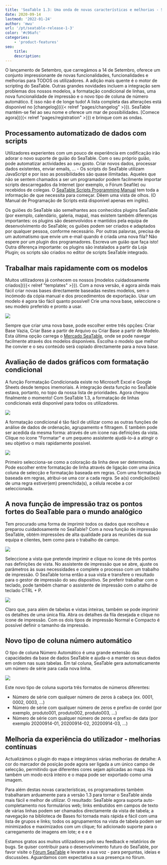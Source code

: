 ```yaml
---
title: 'SeaTable 1.3: Uma onda de novas características e melhorias - SeaTable'
date: 2020-09-14
lastmod: '2022-01-24'
author: 'mwu'
url: '/pt/seatable-release-1-3'
color: '#c96afc'
categories:
    - 'product-features'
seo:
    title:
    description:
---
```


O lançamento de Setembro, que carregámos a 14 de Setembro, oferece um conjunto impressionante de novas funcionalidades, funcionalidades e melhorias para TODOS os utilizadores. A adição mais quente é o motor de scripting do SeaTable. Outras grandes novidades incluem a integração sem problemas dos nossos modelos, a formatação condicional de linhas, uma nova funcionalidade de impressão e o novo tipo de coluna de número automático. E isso não é de longe tudo! A lista completa das alterações está disponível no [changelog]({{< relref "pages/changelog" >}}). SeaTable mantém-se fiel ao seu nome e oferece um mar de possibilidades. [Comece agora]({{< relref "pages/registration" >}}) e brinque com as ondas.

## Processamento automatizado de dados com scripts

Utilizadores experientes com um pouco de experiência em codificação irão adorar o novo suporte de guião do SeaTable. Com o seu próprio guião, pode automatizar actividades ao seu gosto. Criar novos dados, processar dados existentes, enviar emails, ... - Os scripts do SeaTable utilizam JavaScript e por isso as possibilidades são quase ilimitadas. Aqueles que não se sentem chamados a ser um programador podem facilmente importar scripts descarregados da Internet (por exemplo, o Fórum Seafile) ou recebidos de colegas. O [SeaTable Scripts Programming Manual](https://developer.seatable.com/scripts/) tem toda a informação de que necessita para começar. Dêem uma vista de olhos. (O Manual de Programação de Scripts está disponível apenas em inglês).

Os guiões do SeaTable são semelhantes aos conhecidos plugins SeaTable (por exemplo, calendário, galeria, mapa), mas existem também diferenças importantes: os plugins são desenvolvidos e mantidos pela equipa de desenvolvimento do SeaTable; os guiões podem ser criados e adaptados por qualquer pessoa, conforme necessário. Por outras palavras, precisa de um automatismo que envie um e-mail quando é criada uma nova fila? Não espere por um plugin dos programadores. Escreva um guião que faça isto! Outra diferença importante: os plugins são instalados a partir da Loja Plugin; os scripts são criados no editor de scripts SeaTable integrado.

## Trabalhar mais rapidamente com os modelos

Muitos utilizadores já conhecem os nossos [modelos cuidadosamente criados]({{< relref "templates" >}}). Com a nova versão, é agora ainda mais fácil criar novas bases directamente baseadas nestes modelos, sem o incómodo da cópia manual e dos procedimentos de exportação. Usar um modelo é agora tão fácil quanto possível! Crie uma nova base, seleccione o seu modelo preferido e pronto a usar.

![](create-from-template.png)

Sempre que criar uma nova base, pode escolher entre três opções: Criar Base Vazia, Criar Base a partir de Arquivo ou Criar Base a partir de Modelo. Esta última opção carrega o [Mercado SeaTable](https://market.seatable.io), onde se pode navegar facilmente através dos modelos disponíveis. Escolha o modelo que melhor lhe convier e o seu conteúdo será copiado directamente para a nova base.

## Avaliação de dados gráficos com formatação condicional

A função Formatação Condicionada existe no Microsoft Excel e Google Sheets desde tempos imemoriais. A integração desta função no SeaTable estava, portanto, no topo da nossa lista de prioridades. Agora chegou finalmente o momento! Com SeaTable 1.3, a formatação de linhas condicionais está disponível para todos os utilizadores.

![](row-color-non-modal.png)

A formatação condicional é tão fácil de utilizar como as outras funções de análise de dados de ordenação, agrupamento e filtragem. E também pode ser acedida da mesma forma: através de um ícone nas definições da vista. Clique no ícone "Formatar" e um pequeno assistente ajudá-lo-á a atingir o seu objetivo o mais rapidamente possível.

![](row-color.png)

Primeiro selecciona-se como a coloração da linha deve ser determinada. Pode escolher entre formatação de linha através de ligação com uma única coluna de selecção e formatação baseada em regras. Com uma formatação baseada em regras, atribui-se uma cor a cada regra. Se a(s) condição(ões) de uma regra estiver(em) preenchida(s), a célula recebe a cor seleccionada.

## A nova função de impressão traz os pontos fortes do SeaTable para o mundo analógico

Tem procurado uma forma de imprimir todos os dados que recolheu e preparou cuidadosamente no SeaTable? Com a nova função de impressão SeaTable, obtém impressões de alta qualidade para as reuniões da sua equipa e clientes, bem como para o trabalho de campo.

![](print-settings.png)

Seleccione a vista que pretende imprimir e clique no ícone de três pontos nas definições de vista. No assistente de impressão que se abre, ajuste os parâmetros às suas necessidades e complete o processo com um trabalho de impressão. O SeaTable torna então a sua vista e transfere o resultado para o gestor de impressão do seu dispositivo. Se preferir trabalhar com o teclado, pode também chamar o assistente de impressão com o atalho de teclado CTRL + P.

![](compact-row-detail.png)

Claro que, para além de tabelas e vistas inteiras, também se pode imprimir os detalhes de uma única fila. Abra os detalhes da fila desejada e clique no ícone de impressão. Com os dois tipos de impressão Normal e Compacto é possível definir o tamanho da impressão.

## Novo tipo de coluna número automático

O tipo de coluna Número Automático é uma grande extensão das capacidades da base de dados SeaTable e ajuda-o a manter os seus dados em ordem nas suas tabelas. Em tal coluna, SeaTable gera automaticamente um número de série para cada nova linha.

![](auto-number.png)

Este novo tipo de coluna suporta três formatos de números diferentes:

- Número de série com qualquer número de zeros à cabeça (ex. 0001, 0002, 0003, ...)
- Número de série com qualquer número de zeros e prefixo de cordel (por exemplo, produto001, produto002, produto003, ...)
- Número de série com qualquer número de zeros e prefixo de data (por exemplo 20200914-01, 20200914-02, 20200914-03, ...)

## Melhoria da experiência do utilizador - melhorias contínuas

Actualizámos o plugin do mapa e integrámos várias melhorias de detalhe: A cor do marcador de posição pode agora ser ligada a um único campo de selecção, permitindo que diferentes cores sejam aplicadas ao mapa. Há também um modo ecrã inteiro e o mapa pode ser exportado como uma imagem.

Para além destas novas características, os programadores também trabalharam arduamente para a versão 1.3 para tornar o SeaTable ainda mais fácil e melhor de utilizar. O resultado: SeaTable agora suporta auto-completamento nos formulários web; links embutidos em campos de texto de várias linhas podem ser chamados directamente da vista de tabela; a navegação na biblioteca de Bases foi tornada mais rápida e fácil com uma lista de grupos e links; todos os agrupamentos na vista de tabela podem ser minimizados e maximizados com um clique; foi adicionado suporte para o carregamento de imagens em lote; e e e e

Estamos gratos aos muitos utilizadores pelo seu feedback e relatórios de bugs. Se quiser contribuir para o desenvolvimento futuro do SeaTable, por favor visite o [Fórum SeaTable](https://forum.seatable.com) e levante a sua voz - para perguntas, ideias e discussões. Aguardamos com expectativa a sua presença no fórum.
